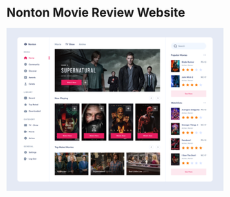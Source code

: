 # Nonton Movie Review Website

<img src="https://github.com/The-CODE-Plus-Plus-Community/Nonton-Movie-Review-Website/blob/main/Design/movie.png">
